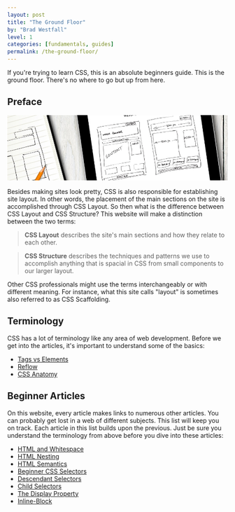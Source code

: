 ```yaml
---
layout: post
title: "The Ground Floor"
by: "Brad Westfall"
level: 1
categories: [fundamentals, guides]
permalink: /the-ground-floor/
---
```


<p class="breakout">
    If you're trying to learn CSS, this is an absolute beginners guide. This is the ground floor. There's no where to go but up from here. 
</p>

## Preface

<img src="/images/articles/wireframe.jpg" alt="">

Besides making sites look pretty, CSS is also responsible for establishing site layout. In other words, the placement of the main sections on the site is accomplished through CSS Layout. So then what is the difference between CSS Layout and CSS Structure? This website will make a distinction between the two terms:

> **CSS Layout** describes the site's main sections and how they relate to each other.

> **CSS Structure** describes the techniques and patterns we use to accomplish anything that is spacial in CSS from small components to our larger layout.

Other CSS professionals might use the terms interchangeably or with different meaning. For instance, what this site calls "layout" is sometimes also referred to as CSS Scaffolding. 

## Terminology

CSS has a lot of terminology like any area of web development. Before we get into the articles, it's important to understand some of the basics:

- [Tags vs Elements](/terminology/tags-vs-elements.html)
- [Reflow](/terminology/repaint-and-reflow.html)
- [CSS Anatomy](/css-anatomy)


## Beginner Articles

On this website, every article makes links to numerous other articles. You can probably get lost in a web of different subjects. This list will keep you on track. Each article in this list builds upon the previous. Just be sure you understand the terminology from above before you dive into these articles:

- [HTML and Whitespace](/html-and-whitespace)
- [HTML Nesting](/html-nesting)
- [HTML Semantics](/html-semantics)
- [Beginner CSS Selectors](/beginner-css-selectors)
- [Descendant Selectors](/css-descendant-selectors)
- [Child Selectors](/css-child-selectors)
- [The Display Property](/css-display-inline-vs-block)
- [Inline-Block](/css-display-inline-block)

